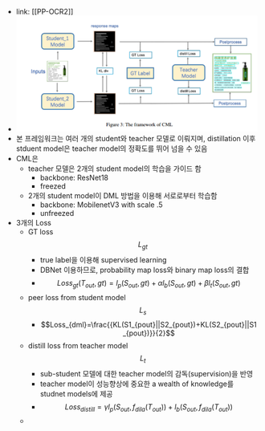 - link: [[PP-OCR2]]
- ![image.png](../assets/image_1671437402438_0.png)
- 본 프레임워크는 여러 개의 student와 teacher 모델로 이뤄지며, distillation 이후 stduent model은 teacher model의 정확도를 뛰어 넘을 수 있음
- CML은
	- teacher 모델은 2개의 student model의 학습을 가이드 함
		- backbone: ResNet18
		- freezed
	- 2개의 student model이 DML 방법을 이용해 서로로부터 학습함
		- backbone: MobilenetV3 with scale .5
		- unfreezed
- 3개의 Loss
	- GT loss $$L_{gt}$$
		- true label을 이용해 supervised learning
		- DBNet 이용하므로, probability map loss와 binary map loss의 결합
		- $$Loss_{gt}(T_{out},gt)=l_p(S_{out},gt)+{\alpha}l_b(S_{out},gt)+{\beta}l_t(S_{out},gt)$$
	- peer loss from student model $$L_s$$
		- $$Loss_{dml}=\frac{{KL(S1_{pout}||S2_{pout})+KL(S2_{pout}||S1_{pout})}}{2}$$
	- distill loss from teacher model $$L_t$$
		- sub-student 모델에 대한 teacher model의 감독(supervision)을 반영
		- teacher model이 성능향상에 중요한 a wealth of knowledge를 studnet models에 제공
		- $$Loss_{distill}={\gamma}l_p(S_{out},f_{dila}(T_{out}))+l_b(S_{out},f_{dila}(T_{out}))$$
	-